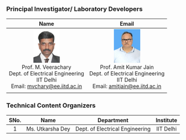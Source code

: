 

### Principal Investigator/ Laboratory Developers
 | Name | Email |
 | :---: | :---: | 
 <img src="images/profimg1.png" alt="Prof. M. Veerachary" width="70" height="90"><br>Prof. M. Veerachary <br>Dept. of Electrical Engineering<br> IIT Delhi<br>Email: mvchary@ee.iitd.ac.in  | <img src="images/profimg2.png" alt="Prof. M. Veerachary" width="70" height="90"><br>Prof. Amit Kumar Jain <br>Dept. of Electrical Engineering<br> IIT Delhi<br>Email: amitjain@ee.iitd.ac.in |
 |  | 

### Technical Content Organizers

| SNo. | Name | Department | Institute |
| :---: | :---: | :---: | :---: | 
| 1 | Ms. Utkarsha Dey | Dept. of Electrical Engineering | IIT Delhi |  


